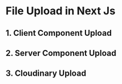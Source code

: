 # File Upload in Next Js

## 1. Client Component Upload
## 2. Server Component Upload
## 3. Cloudinary Upload